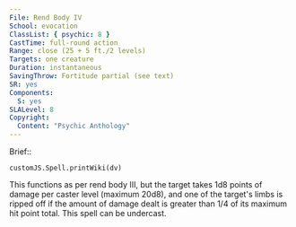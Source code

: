```yaml
---
File: Rend Body IV
School: evocation
ClassList: { psychic: 8 }
CastTime: full-round action
Range: close (25 + 5 ft./2 levels)
Targets: one creature
Duration: instantaneous
SavingThrow: Fortitude partial (see text)
SR: yes
Components:
  S: yes
SLALevel: 8
Copyright:
  Content: "Psychic Anthology"
---
```

Brief:: 

```dataviewjs
customJS.Spell.printWiki(dv)
```

This functions as per rend body III, but the target takes 1d8 points of damage per caster level (maximum 20d8), and one of the target's limbs is ripped off if the amount of damage dealt is greater than 1/4 of its maximum hit point total. This spell can be undercast.
